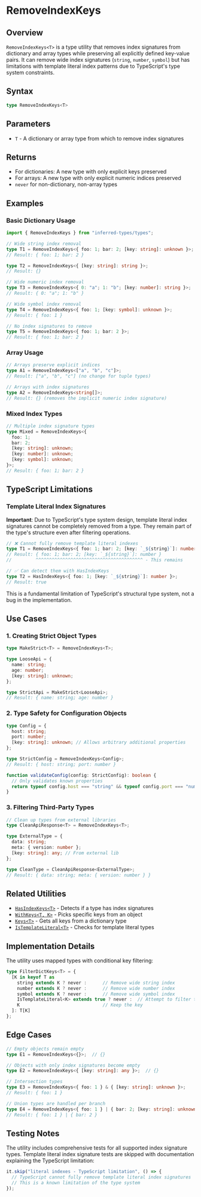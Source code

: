 # RemoveIndexKeys<T>

## Overview

`RemoveIndexKeys<T>` is a type utility that removes index signatures from dictionary and array types while preserving all explicitly defined key-value pairs. It can remove wide index signatures (`string`, `number`, `symbol`) but has limitations with template literal index patterns due to TypeScript's type system constraints.

## Syntax

```typescript
type RemoveIndexKeys<T>
```

## Parameters

- `T` - A dictionary or array type from which to remove index signatures

## Returns

- For dictionaries: A new type with only explicit keys preserved
- For arrays: A new type with only explicit numeric indices preserved  
- `never` for non-dictionary, non-array types

## Examples

### Basic Dictionary Usage

```typescript
import { RemoveIndexKeys } from "inferred-types/types";

// Wide string index removal
type T1 = RemoveIndexKeys<{ foo: 1; bar: 2; [key: string]: unknown }>;
// Result: { foo: 1; bar: 2 }

type T2 = RemoveIndexKeys<{ [key: string]: string }>;
// Result: {}

// Wide numeric index removal
type T3 = RemoveIndexKeys<{ 0: "a"; 1: "b"; [key: number]: string }>;
// Result: { 0: "a"; 1: "b" }

// Wide symbol index removal  
type T4 = RemoveIndexKeys<{ foo: 1; [key: symbol]: unknown }>;
// Result: { foo: 1 }

// No index signatures to remove
type T5 = RemoveIndexKeys<{ foo: 1; bar: 2 }>;
// Result: { foo: 1; bar: 2 }
```

### Array Usage

```typescript
// Arrays preserve explicit indices
type A1 = RemoveIndexKeys<["a", "b", "c"]>;
// Result: ["a", "b", "c"] (no change for tuple types)

// Arrays with index signatures
type A2 = RemoveIndexKeys<string[]>;
// Result: {} (removes the implicit numeric index signature)
```

### Mixed Index Types

```typescript
// Multiple index signature types
type Mixed = RemoveIndexKeys<{
  foo: 1;
  bar: 2;
  [key: string]: unknown;
  [key: number]: unknown;
  [key: symbol]: unknown;
}>;
// Result: { foo: 1; bar: 2 }
```

## TypeScript Limitations

### Template Literal Index Signatures

**Important**: Due to TypeScript's type system design, template literal index signatures cannot be completely removed from a type. They remain part of the type's structure even after filtering operations.

```typescript
// ❌ Cannot fully remove template literal indexes
type T1 = RemoveIndexKeys<{ foo: 1; bar: 2; [key: `_${string}`]: number }>;
// Result: { foo: 1; bar: 2; [key: `_${string}`]: number }
//         ^^^^^^^^^^^^^^^^^^^^^^^^^^^^^^^^^^^^^^^^ - This remains

// ✅ Can detect them with HasIndexKeys
type T2 = HasIndexKeys<{ foo: 1; [key: `_${string}`]: number }>;
// Result: true
```

This is a fundamental limitation of TypeScript's structural type system, not a bug in the implementation.

## Use Cases

### 1. Creating Strict Object Types

```typescript
type MakeStrict<T> = RemoveIndexKeys<T>;

type LooseApi = {
  name: string;
  age: number;
  [key: string]: unknown;
};

type StrictApi = MakeStrict<LooseApi>;
// Result: { name: string; age: number }
```

### 2. Type Safety for Configuration Objects

```typescript
type Config = {
  host: string;
  port: number;
  [key: string]: unknown; // Allows arbitrary additional properties
};

type StrictConfig = RemoveIndexKeys<Config>;
// Result: { host: string; port: number }

function validateConfig(config: StrictConfig): boolean {
  // Only validates known properties
  return typeof config.host === "string" && typeof config.port === "number";
}
```

### 3. Filtering Third-Party Types

```typescript
// Clean up types from external libraries
type CleanApiResponse<T> = RemoveIndexKeys<T>;

type ExternalType = {
  data: string;
  meta: { version: number };
  [key: string]: any; // From external lib
};

type CleanType = CleanApiResponse<ExternalType>;
// Result: { data: string; meta: { version: number } }
```

## Related Utilities

- [`HasIndexKeys<T>`](./has-index-keys.md) - Detects if a type has index signatures
- [`WithKeys<T, K>`](./with-keys.md) - Picks specific keys from an object
- [`Keys<T>`](./keys.md) - Gets all keys from a dictionary type
- [`IsTemplateLiteral<T>`](./is-template-literal.md) - Checks for template literal types

## Implementation Details

The utility uses mapped types with conditional key filtering:

```typescript
type FilterDictKeys<T> = {
  [K in keyof T as 
    string extends K ? never :      // Remove wide string index
    number extends K ? never :      // Remove wide number index  
    symbol extends K ? never :      // Remove wide symbol index
    IsTemplateLiteral<K> extends true ? never :  // Attempt to filter template literals
    K                               // Keep the key
  ]: T[K]
};
```

## Edge Cases

```typescript
// Empty objects remain empty
type E1 = RemoveIndexKeys<{}>;  // {}

// Objects with only index signatures become empty
type E2 = RemoveIndexKeys<{ [key: string]: any }>;  // {}

// Intersection types
type E3 = RemoveIndexKeys<{ foo: 1 } & { [key: string]: unknown }>;
// Result: { foo: 1 }

// Union types are handled per branch
type E4 = RemoveIndexKeys<{ foo: 1 } | { bar: 2; [key: string]: unknown }>;
// Result: { foo: 1 } | { bar: 2 }
```

## Testing Notes

The utility includes comprehensive tests for all supported index signature types. Template literal index signature tests are skipped with documentation explaining the TypeScript limitation:

```typescript
it.skip("literal indexes - TypeScript limitation", () => {
  // TypeScript cannot fully remove template literal index signatures
  // This is a known limitation of the type system
});
```